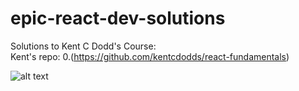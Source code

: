 # epic-react-dev-solutions
Solutions to Kent C Dodd's Course: <br/>
Kent's repo: 0.(https://github.com/kentcdodds/react-fundamentals)

![alt text](https://epicreact.dev/og-image.png?v=20201021)
